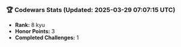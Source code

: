 ### 🏆 Codewars Stats (Updated: 2025-03-29 07:07:15 UTC)

- **Rank:** 8 kyu
- **Honor Points:** 3
- **Completed Challenges:** 1
